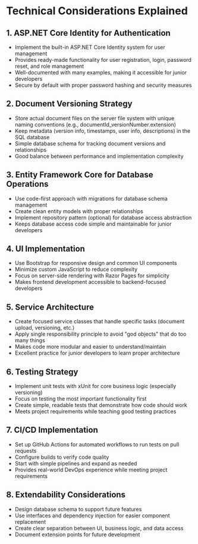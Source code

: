 # Technical Considerations Explained

## 1. ASP.NET Core Identity for Authentication
- Implement the built-in ASP.NET Core Identity system for user management
- Provides ready-made functionality for user registration, login, password reset, and role management
- Well-documented with many examples, making it accessible for junior developers
- Secure by default with proper password hashing and security measures

## 2. Document Versioning Strategy
- Store actual document files on the server file system with unique naming conventions (e.g., documentId_versionNumber.extension)
- Keep metadata (version info, timestamps, user info, descriptions) in the SQL database
- Simple database schema for tracking document versions and relationships
- Good balance between performance and implementation complexity

## 3. Entity Framework Core for Database Operations
- Use code-first approach with migrations for database schema management
- Create clean entity models with proper relationships
- Implement repository pattern (optional) for database access abstraction
- Keeps database access code simple and maintainable for junior developers

## 4. UI Implementation
- Use Bootstrap for responsive design and common UI components
- Minimize custom JavaScript to reduce complexity
- Focus on server-side rendering with Razor Pages for simplicity
- Makes frontend development accessible to backend-focused developers

## 5. Service Architecture
- Create focused service classes that handle specific tasks (document upload, versioning, etc.)
- Apply single responsibility principle to avoid "god objects" that do too many things
- Makes code more modular and easier to understand/maintain
- Excellent practice for junior developers to learn proper architecture

## 6. Testing Strategy
- Implement unit tests with xUnit for core business logic (especially versioning)
- Focus on testing the most important functionality first
- Create simple, readable tests that demonstrate how code should work
- Meets project requirements while teaching good testing practices

## 7. CI/CD Implementation
- Set up GitHub Actions for automated workflows to run tests on pull requests
- Configure builds to verify code quality
- Start with simple pipelines and expand as needed
- Provides real-world DevOps experience while meeting project requirements

## 8. Extendability Considerations
- Design database schema to support future features
- Use interfaces and dependency injection for easier component replacement
- Create clear separation between UI, business logic, and data access
- Document extension points for future development 